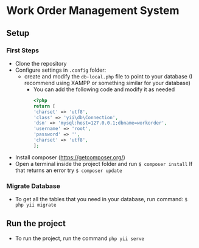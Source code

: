 # Work Order Management System

## Setup

### First Steps

- Clone the repository
- Configure settings in `.config` folder:
    - create and modify the `db-local.php` file to point to your database (I recommend using XAMPP or something similar for your database)
        - You can add the following code and modify it as needed 
            ``` php
            <?php
            return [
            'charset' => 'utf8',
            'class' => 'yii\db\Connection',
            'dsn' => 'mysql:host=127.0.0.1;dbname=workorder',
            'username' => 'root',
            'password' => '',
            'charset' => 'utf8',
            ];
            ```
- Install composer (https://getcomposer.org/)
- Open a terminal inside the project folder and run `$ composer install` If that returns an error try `$ composer update`

### Migrate Database

- To get all the tables that you need in your database, run command: `$ php yii migrate`

## Run the project

- To run the project, run the command `php yii serve`
